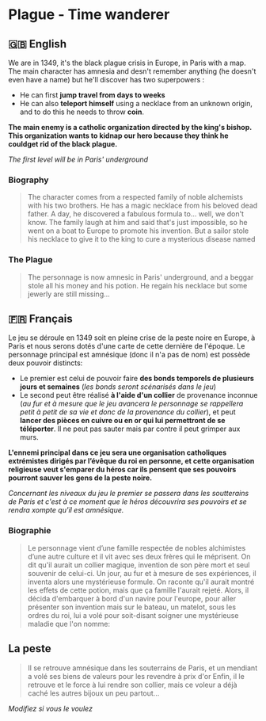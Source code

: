 # Plague - Time wanderer

## 🇬🇧 English

We are in 1349, it's the black plague crisis in Europe, in Paris with a map. The main character has amnesia and desn't remember anything (he doesn't even have a name) but he'll discover has two superpowers :
- He can first **jump travel from days to weeks**
- He can also **teleport himself** using a necklace from an unknown origin, and to do this he needs to throw **coin**.

**The main enemy is a catholic organization directed by the king's bishop. This organization wants to kidnap our hero because they think he couldget rid of the black plague.**

*The first level will be in Paris' underground*

### Biography

> The character comes from a respected family of noble alchemists with his two brothers. He has a magic necklace from his beloved dead father.
> A day, he discovered a fabulous formula to... well, we don't know.
> The family laugh at him and said that's just impossible, so he went on a boat to Europe to promote his invention.
> But a sailor stole his necklace to give it to the king to cure a mysterious disease named

### The Plague

> The personnage is now amnesic in Paris' underground, and a beggar stole all his money and his potion.
> He regain his necklace but some jewerly are still missing...

## 🇫🇷 Français

Le jeu se déroule en 1349 soit en pleine crise de la peste noire en Europe, à Paris et nous serons dotés d'une carte de cette dernière de l'époque. Le personnage principal est amnésique (donc il n'a pas de nom) est possède deux pouvoir distincts:
- Le premier est celui de pouvoir faire **des bonds temporels de plusieurs jours et semaines** (*les bonds seront scénarisés dans le jeu*)
- Le second peut être réalisé **à l'aide d'un collier** de provenance inconnue (*au fur et à mesure que le jeu avancera le personnage se rappellera petit à petit de sa vie et donc de la provenance du collier*), et peut **lancer des pièces en cuivre ou en or qui lui permettront de se téléporter**. Il ne peut pas sauter mais par contre il peut grimper aux murs. 

**L'ennemi principal dans ce jeu sera une organisation catholiques extrémistes dirigés par l’évêque du roi en personne, et cette organisation religieuse veut s'emparer du héros car ils pensent que ses pouvoirs pourront sauver les gens de la peste noire.**

*Concernant les niveaux du jeu le premier se passera dans les soutterains de Paris et c'est à ce moment que le héros découvrira ses pouvoirs et se rendra xompte qu'il est amnésique.*

### Biographie

> Le personnage vient d’une famille respectée de nobles alchimistes d’une autre culture et il vit avec ses deux frères qui le méprisent. On dit qu'il aurait un collier magique, invention de son père mort et seul souvenir de celui-ci.
> Un jour, au fur et à mesure de ses expériences, il inventa alors une mystérieuse formule.
> On raconte qu'il aurait montré les effets de cette potion, mais que ça famille l'aurait rejeté. Alors, il décida d'embarquer à bord d'un navire pour l'europe, pour aller présenter son invention mais sur le bateau, un matelot, sous les ordres du roi, lui a volé pour soit-disant soigner une mystérieuse maladie que l'on nomme: 

La peste
--------

> Il se retrouve amnésique dans les souterrains de Paris, et un mendiant a volé ses biens de valeurs pour les revendre à prix d'or
> Enfin, il le retrouve et le force à lui rendre son collier, mais ce voleur a déjà caché les autres bijoux un peu partout...

*Modifiez si vous le voulez*
